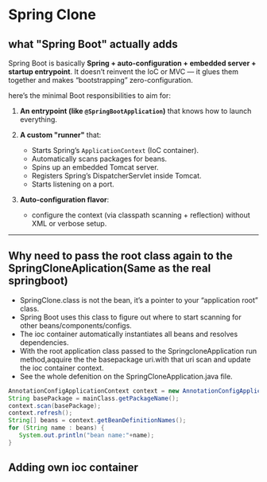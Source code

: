 # Spring Clone



## what "Spring Boot" actually adds

Spring Boot is basically **Spring + auto-configuration + embedded server + startup entrypoint**.
It doesn’t reinvent the IoC or MVC — it glues them together and makes “bootstrapping” zero-configuration.

here’s the minimal Boot responsibilities to aim for:

1. **An entrypoint (like `@SpringBootApplication`)** that knows how to launch everything.
2. **A custom "runner"** that:

   * Starts Spring’s `ApplicationContext` (IoC container).
   * Automatically scans packages for beans.
   * Spins up an embedded Tomcat server.
   * Registers Spring’s DispatcherServlet inside Tomcat.
   * Starts listening on a port.
3. **Auto-configuration flavor**:

   * configure the context (via classpath scanning + reflection) without XML or verbose setup.

---

## Why need to pass the root class again to the SpringCloneAplication(Same as the real springboot)

* SpringClone.class is not the bean, it’s a pointer to your “application root” class.
* Spring Boot uses this class to figure out where to start scanning for other beans/components/configs.
* The ioc container automatically instantiates all beans and resolves dependencies.
* With the root application class passed to the SpringcloneApplication run method,aqquire the the basepackage uri.with that uri scan and update the ioc container context.
* See the whole defenition on the SpringCloneApplication.java file.
```java
AnnotationConfigApplicationContext context = new AnnotationConfigApplicationContext();
String basePackage = mainClass.getPackageName();
context.scan(basePackage);
context.refresh();
String[] beans = context.getBeanDefinitionNames();
for (String name : beans) {
   System.out.println("bean name:"+name);
}
```
## Adding own ioc container
